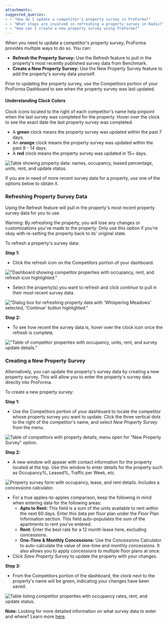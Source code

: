 ```yaml
---
attachments: 
suggested_queries:
- - "How do I update a competitor's property survey in ProForma?"
- - "What steps are involved in refreshing a property survey in Radix?"
- - "How can I create a new property survey using ProForma?"
---
```

When you need to update a competitor's property survey, ProForma provides multiple ways to do so. You can:

* **Refresh the Property Survey:** Use the Refresh feature to pull in the property's most recently published survey data from Benchmark.
* **Create a New Property Survey:** Use the New Property Survey feature to add the property's survey data yourself.

Prior to updating the property survey, use the Competitors portion of your ProForma Dashboard to see when the property survey was last updated.

#### Understanding Clock Colors

Clock icons located to the right of each competitor's name help pinpoint when the last survey was completed for the property. Hover over the clock to see the exact date the last property survey was completed.

* A **green** clock means the property survey was updated within the past 7 days.
* An **orange** clock means the property survey was updated within the past 8 - 14 days.
* A **red** clock means the property survey was updated in 15+ days.

![Table showing property data: names, occupancy, leased percentage, units, rent, and update status.](attachments/16373230473229.png)

If you are in need of more recent survey data for a property, use one of the options below to obtain it.

### Refreshing Property Survey Data

Using the Refresh feature will pull in the property's most recent property survey data for you to use.

Warning: By refreshing the property, you will lose any changes or customizations you've made to the property. Only use this option if you're okay with re-setting the property back to its' original state.

To refresh a property's survey data:

**Step 1:**

* Click the refresh icon on the Competitors portion of your dashboard.

!["Dashboard showing competitor properties with occupancy, rent, and refresh icon highlighted."](attachments/16373857505421.png)

* Select the property(s) you want to refresh and click *continue* to pull in their most recent survey data.

!["Dialog box for refreshing property data with 'Whispering Meadows' selected, 'Continue' button highlighted."](attachments/16374119627917.png)

**Step 2:**

* To see how recent the survey data is, hover over the clock icon once the refresh is complete.

!["Table of competitor properties with occupancy, units, rent, and survey update details."](attachments/16374356743181.png)

### Creating a New Property Survey

Alternatively, you can update the property's survey data by creating a new property survey. This will allow you to enter the property's survey data directly into ProForma.

To create a new property survey:

**Step 1:**

* Use the Competitors portion of your dashboard to locate the competitor whose property survey you want to update. Click the three vertical dots to the right of the competitor's name, and select *New Property Survey* from the menu.

![Table of competitors with property details; menu open for "New Property Survey" option.](attachments/16375268547597.png)

**Step 2:**

* A new window will appear with contact information for the property located at the top. Use this window to enter details for the property such as Occupancy%, Leased%, Traffic per Week, etc.

![Property survey form with occupancy, lease, and rent details. Includes a concessions calculator.](attachments/16375602307981.png)

* For a true apples-to-apples comparison, keep the following in mind when entering data for the following areas:  
  + **Apts to Rent:** This field is a sum of the units available to rent within the next 60 days. Enter this data per floor plan under the Floor Plan Information section. This field auto-populates the sum of the apartments to rent you've entered.
  + **Rent:** Enter the best rate for a 12 month lease here, excluding concessions.
  + **One-Time & Monthly Concessions:** Use the Concessions Calculator to auto-calculate the value of one-time and monthly concessions. It also allows you to apply concessions to multiple floor plans at once.
* Click *Save Property Survey* to update the property with your changes.

**Step 3:**

* From the Competitors portion of the dashboard, the clock next to the property's name will be green, indicating your changes have been saved.

![Table listing competitor properties with occupancy rates, rent, and update status.](attachments/16375653121933.png)

**Note:** Looking for more detailed information on what survey data to enter and where? Learn more [here](https://help.radix.com/hc/en-us/articles/15009854173069).
